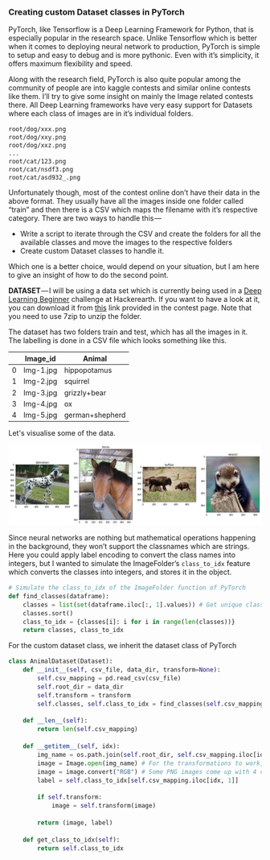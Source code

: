 
### Creating custom Dataset classes in PyTorch

PyTorch, like Tensorflow is a Deep Learning Framework for Python, that is especially popular in the research space. Unlike Tensorflow which is better when it comes to deploying neural network to production, PyTorch is simple to setup and easy to debug and is more pythonic. Even with it’s simplicity, it offers maximum flexibility and speed.

Along with the research field, PyTorch is also quite popular among the community of people are into kaggle contests and similar online contests like them. I’ll try to give some insight on mainly the Image related contests there. All Deep Learning frameworks have very easy support for Datasets where each class of images are in it’s individual folders.

    root/dog/xxx.png
    root/dog/xxy.png
    root/dog/xxz.png
    ...
    root/cat/123.png
    root/cat/nsdf3.png
    root/cat/asd932_.png

Unfortunately though, most of the contest online don’t have their data in the above format. They usually have all the images inside one folder called “train” and then there is a CSV which maps the filename with it’s respective category. There are two ways to handle this — 

-   Write a script to iterate through the CSV and create the folders for all the available classes and move the images to the respective folders
-   Create custom Dataset classes to handle it.

Which one is a better choice, would depend on your situation, but I am here to give an insight of how to do the second point.

**DATASET** — I will be using a data set which is currently being used in a [Deep Learning Beginner](https://www.hackerearth.com/challenge/competitive/deep-learning-beginner-challenge/machine-learning/predict-the-energy-used-612632a9-9de79188/) challenge at Hackerearth. If you want to have a look at it, you can download it from [this](https://s3-ap-southeast-1.amazonaws.com/he-public-data/DL%23+Beginner.zip) link provided in the contest page. Note that you need to use 7zip to unzip the folder.

The dataset has two folders train and test, which has all the images in it. The labelling is done in a CSV file which looks something like this. 

|  | Image_id | Animal |
|--|--|--|
|0| Img-1.jpg | hippopotamus |
|1| Img-2.jpg | squirrel |
|2| Img-3.jpg | grizzly+bear |
|3| Img-4.jpg | ox |
|4| Img-5.jpg | german+shepherd |

Let's visualise some of the data. 

![Some images from the data set](output_7_0.png)


Since neural networks are nothing but mathematical operations happening in the background, they won’t support the classnames which are strings. Here you could apply label encoding to convert the class names into integers, but I wanted to simulate the ImageFolder’s `class_to_idx` feature which converts the classes into integers, and stores it in the object.

```python
# Simulate the class_to_idx of the ImageFolder function of PyTorch  
def find_classes(dataframe):  
    classes = list(set(dataframe.iloc[:, 1].values)) # Get unique class names  
    classes.sort()  
    class_to_idx = {classes[i]: i for i in range(len(classes))}  
    return classes, class_to_idx
```
For the custom dataset class, we inherit the dataset class of PyTorch
```python
class AnimalDataset(Dataset):
    def __init__(self, csv_file, data_dir, transform=None):
        self.csv_mapping = pd.read_csv(csv_file)
        self.root_dir = data_dir
        self.transform = transform
        self.classes, self.class_to_idx = find_classes(self.csv_mapping)
        
    def __len__(self):
        return len(self.csv_mapping)
    
    def __getitem__(self, idx):
        img_name = os.path.join(self.root_dir, self.csv_mapping.iloc[idx, 0])
        image = Image.open(img_name) # For the transformations to work, we need to use 
        image = image.convert("RGB") # Some PNG images come up with 4 channels, which cause errors. 
        label = self.class_to_idx[self.csv_mapping.iloc[idx, 1]]
        
        if self.transform:
            image = self.transform(image)

        return (image, label)
    
    def get_class_to_idx(self):
        return self.class_to_idx
```

